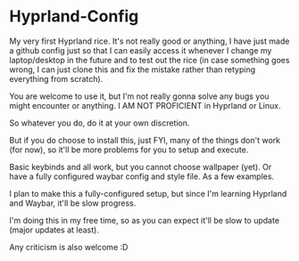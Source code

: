 # Hyprland-Config

My very first Hyprland rice. It's not really good or anything, I have just made a github config just so that I can easily access it whenever I change my laptop/desktop in the future and to test out the rice (in case something goes wrong, I can just clone this and fix the mistake rather than retyping everything from scratch).

You are welcome to use it, but I'm not really gonna solve any bugs you might encounter or anything. I AM NOT PROFICIENT in Hyprland or Linux.

So whatever you do, do it at your own discretion.

But if you do choose to install this, just FYI, many of the things don't work (for now), so it'll be more problems for you to setup and execute.

Basic keybinds and all work, but you cannot choose wallpaper (yet). Or have a fully configured waybar config and style file. As a few examples.

I plan to make this a fully-configured setup, but since I'm learning Hyprland and Waybar, it'll be slow progress.

I'm doing this in my free time, so as you can expect it'll be slow to update (major updates at least).

Any criticism is also welcome :D